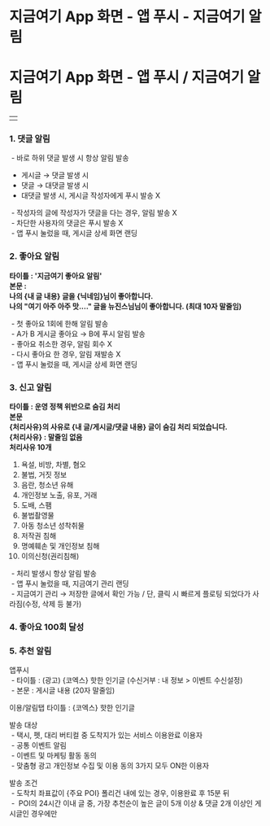 # 지금여기 App 화면 - 앱 푸시 - 지금여기 알림

**지금여기 App 화면 - 앱 푸시 / 지금여기 알림**
================================

|  |
| --- |
|  |

### 1. 댓글 알림

 - 바로 하위 댓글 발생 시 항상 알림 발송

* 게시글 → 댓글 발생 시
* 댓글 → 대댓글 발생 시
* 대댓글 발생 시, 게시글 작성자에게 푸시 발송 X

 - 작성자의 글에 작성자가 댓글을 다는 경우, 알림 발송 X  
 - 차단한 사용자의 댓글은 푸시 발송 X  
 - 앱 푸시 눌렀을 때, 게시글 상세 화면 랜딩

### 2. 좋아요 알림

**타이틀 : '지금여기 좋아요 알림'**  
**본문 :   
나의 {내 글 내용} 글을 {닉네임}님이 좋아합니다.   
나의 "여기 아주 아주 맛...." 글을 뉴진스님님이 좋아합니다. (최대 10자 말줄임)**

 - 첫 좋아요 1회에 한해 알림 발송  
 - A가 B 게시글 좋아요 → B에 푸시 알림 발송  
 - 좋아요 취소한 경우, 알림 회수 X   
 - 다시 좋아요 한 경우, 알림 재발송 X  
 - 앱 푸시 눌렀을 때, 게시글 상세 화면 랜딩

### 3. 신고 알림

**타이틀 : 운영 정책 위반으로 숨김 처리**  
**본문**   
**{처리사유}의 사유로 {내 글/게시글/댓글 내용} 글이 숨김 처리 되었습니다.**  
**{처리사유} : 말줄임 없음**  
 **처리사유 10개**

1) 욕설, 비방, 차별, 혐오  
2) 불법, 거짓 정보  
3) 음란, 청소년 유해  
4) 개인정보 노출, 유포, 거래  
5) 도배, 스팸  
6) 불법촬영물  
7) 아동 청소년 성착취물  
8) 저작권 침해  
9) 명예훼손 및 개인정보 침해  
10) 이의신청(권리침해)

 - 처리 발생시 항상 알림 발송  
 - 앱 푸시 눌렀을 때, 지금여기 관리 랜딩  
 - 지금여기 관리 → 저장한 글에서 확인 가능 / 단, 클릭 시 빠르게 플로팅 되었다가 사라짐(수정, 삭제 등 불가)

### 4. 좋아요 100회 달성

### 5. 추천 알림

앱푸시   
 - 타이틀 : (광고) {코엑스} 핫한 인기글 (수신거부 : 내 정보 > 이벤트 수신설정)  
 - 본문 : 게시글 내용 (20자 말줄임)

이용/알림탭 타이틀 : {코엑스} 핫한 인기글

발송 대상  
 - 택시, 펫, 대리 버티컬 중 도착지가 있는 서비스 이용완료 이용자  
 - 공통 이벤트 알림  
 - 이벤트 및 마케팅 활동 동의  
 - 맞춤형 광고 개인정보 수집 및 이용 동의 3가지 모두 ON한 이용자

발송 조건  
 - 도착치 좌표값이 {주요 POI} 폴리건 내에 있는 경우, 이용완료 후 15분 뒤   
 -  POI의 24시간 이내 글 중, 가장 추천순이 높은 글이 5개 이상 & 댓글 2개 이상인 게시글인 경우에만